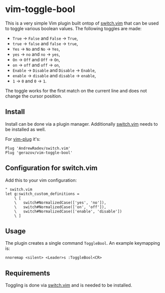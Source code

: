 # vim-toggle-bool

This is a very simple Vim plugin built ontop of [switch.vim](https://github.com/AndrewRadev/switch.vim) that can be used to toggle various boolean values. The following toggles are made: 
- `True` → `False` and `False` → `True`,
- `true` → `false` and `false` → `true`,
- `Yes` → `No` and `No` → `Yes`,
- `yes` → `no` and `no` → `yes`,
- `On` → `Off` and `Off` → `On`,
- `on` → `off` and `off` → `on`,
- `Enable` → `Disable` and `Disable` → `Enable`,
- `enable` → `disable` and `disable` → `enable`,
- `1` → `0` and `0` → `1`.

The toggle works for the first match on the current line and does not change the cursor position.

## Install

Install can be done via a plugin manager. Additionally [switch.vim](https://github.com/AndrewRadev/switch.vim) needs to be installed as well.

For [vim-plug](https://github.com/junegunn/vim-plug) it's:

```vim
Plug 'AndrewRadev/switch.vim'
Plug 'gerazov/vim-toggle-bool'
```

## Configuration for switch.vim

Add this to your vim configuration:

```
" switch.vim
let g:switch_custom_definitions =
    \ [
    \   switch#NormalizedCase(['yes', 'no']),
    \   switch#NormalizedCase(['on', 'off']),
    \   switch#NormalizedCase(['enable', 'disable'])
    \ ]
```

## Usage

The plugin creates a single command `ToggleBool`. An example keymapping is:

```vim
nnoremap <silent> <Leader>s :ToggleBool<CR>
```

## Requirements 

Toggling is done via [switch.vim](https://github.com/AndrewRadev/switch.vim) and is needed to be installed.
